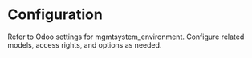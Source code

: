# Configuration

Refer to Odoo settings for mgmtsystem_environment. Configure related models, access rights, and options as needed.
